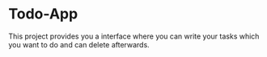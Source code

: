 # Todo-App
This project provides you a interface where you can write your tasks which you want to do and can delete afterwards.
